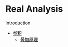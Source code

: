 # Real Analysis

[Introduction](./Introduction.md)

- [卷积](./Conv/init.md)
  - [叠加原理](./Conv/Superposition.md)
